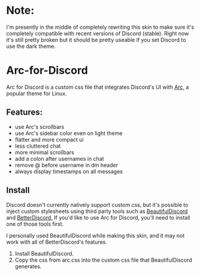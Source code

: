 # Note:

I'm presently in the middle of completely rewriting this skin to make sure it's completely compatible with recent versions of Discord (stable). Right now it's still pretty broken but it should be pretty useable if you set Discord to use the dark theme.

# Arc-for-Discord

Arc for Discord is a custom css file that integrates Discord's UI with [Arc,](https://github.com/horst3180/Arc-theme) a popular theme for Linux.

## Features:

- use Arc's scrollbars
- use Arc's sidebar color even on light theme
- flatter and more compact ui
- less cluttered chat
- more minimal scrollbars
- add a colon after usernames in chat
- remove @ before username in dm header
- always display timestamps on all messages

## Install

Discord doesn't currently natively support custom css, but it's possible to inject custom stylesheets using third party tools such as [BeautifulDiscord](https://github.com/leovoel/BeautifulDiscord) and [BetterDiscord.](https://github.com/jiiks/betterdiscordapp) If you'd like to use Arc for Discord, you'll need to install one of those tools first.

I personally used BeautifulDiscord while making this skin, and it may not work with all of BetterDiscord's features.

1. Install BeautifulDiscord.
2. Copy the css from arc.css into the custom css file that BeautifulDiscord generates.
